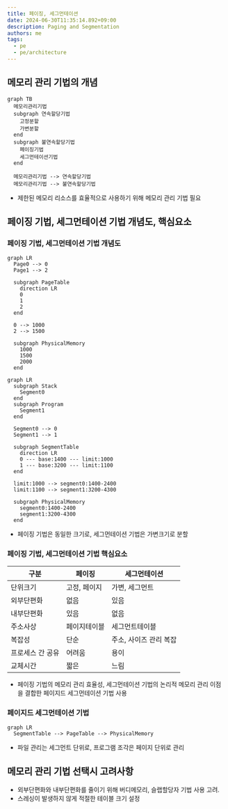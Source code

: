 ```yaml
---
title: 페이징, 세그먼테이션
date: 2024-06-30T11:35:14.892+09:00
description: Paging and Segmentation
authors: me
tags: 
  - pe
  - pe/architecture 
---
```


## 메모리 관리 기법의 개념

```mermaid
graph TB
  메모리관리기법
  subgraph 연속할당기법
    고정분할
    가변분할
  end
  subgraph 불연속할당기법
    페이징기법
    세그먼테이션기법
  end

  메모리관리기법 --> 연속할당기법
  메모리관리기법 --> 불연속할당기법
```

- 제한된 메모리 리소스를 효율적으로 사용하기 위해 메모리 관리 기법 필요

## 페이징 기법, 세그먼테이션 기법 개념도, 핵심요소

### 페이징 기법, 세그먼테이션 기법 개념도

```mermaid
graph LR
  Page0 --> 0
  Page1 --> 2

  subgraph PageTable
    direction LR
    0
    1
    2
  end

  0 --> 1000
  2 --> 1500

  subgraph PhysicalMemory
    1000
    1500
    2000
  end
```

```mermaid
graph LR
  subgraph Stack
    Segment0
  end
  subgraph Program
    Segment1
  end

  Segment0 --> 0
  Segment1 --> 1

  subgraph SegmentTable
    direction LR
    0 --- base:1400 --- limit:1000
    1 --- base:3200 --- limit:1100
  end

  limit:1000 --> segment0:1400-2400
  limit:1100 --> segment1:3200-4300

  subgraph PhysicalMemory
    segment0:1400-2400
    segment1:3200-4300
  end
```

- 페이징 기법은 동일한 크기로, 세그먼테이션 기법은 가변크기로 분할

### 페이징 기법, 세그먼테이션 기법 핵심요소

| 구분 | 페이징 | 세그먼테이션 |
| --- | --- | --- |
| 단위크기 | 고정, 페이지 | 가변, 세그먼트 |
| 외부단편화 | 없음 | 있음 |
| 내부단편화 | 있음 | 없음 |
| 주소사상 | 페이지테이블 | 세그먼트테이블 |
| 복잡성 | 단순 | 주소, 사이즈 관리 복잡 |
| 프로세스 간 공유 | 어려움  |용이 |
| 교체시간 | 짧은 | 느림 |

- 페이징 기법의 메모리 관리 효율성, 세그먼테이션 기법의 논리적 메모리 관리 이점을 결합한 페이지드 세그먼테이션 기법 사용

### 페이지드 세그먼테이션 기법

```mermaid
graph LR
  SegmentTable --> PageTable --> PhysicalMemory
```

- 파일 관리는 세그먼트 단위로, 프로그램 조각은 페이지 단위로 관리

## 메모리 관리 기법 선택시 고려사항

- 외부단편화와 내부단편화를 줄이기 위해 버디메모리, 슬랩할당자 기법 사용 고려.
- 스레싱이 발생하지 않게 적절한 테이블 크기 설정
